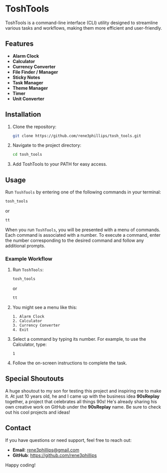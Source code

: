 # ToshTools

ToshTools is a command-line interface (CLI) utility designed to streamline various tasks and workflows, making them more efficient and user-friendly. 

## Features

- **Alarm Clock**  
- **Calculator**  
- **Currency Converter**  
- **File Finder / Manager**  
- **Sticky Notes**  
- **Task Manager**  
- **Theme Manager**  
- **Timer**  
- **Unit Converter**  

## Installation

1. Clone the repository:
   ```bash
   git clone https://github.com/rene3phillips/tosh_tools.git
   ```
2. Navigate to the project directory:
   ```bash
   cd tosh_tools
   ```
3. Add ToshTools to your PATH for easy access.


## Usage

Run `ToshTools` by entering one of the following commands in your terminal:

```bash
tosh_tools
```
or
```bash
tt
```

When you run `ToshTools`, you will be presented with a menu of commands. Each command is associated with a number. To execute a command, enter the number corresponding to the desired command and follow any additional prompts.

### Example Workflow

1. Run `ToshTools`:
   ```bash
   tosh_tools
   ```
   or
   ```bash
   tt
   ```
2. You might see a menu like this:
   ```
   1. Alarm Clock
   2. Calculator
   3. Currency Converter
   4. Exit
   ```
3. Select a command by typing its number. For example, to use the Calculator, type:
   ```
   1
   ```
4. Follow the on-screen instructions to complete the task.

## Special Shoutouts

A huge shoutout to my son for testing this project and inspiring me to make it. At just 10 years old, he and I came up with the business idea **90sReplay** together, a project that celebrates all things 90s! He's already sharing his own creative work on GitHub under the **90sReplay** name. Be sure to check out his cool projects and ideas!

## Contact

If you have questions or need support, feel free to reach out:

- **Email**: rene3phillips@gmail.com
- **GitHub**: https://github.com/rene3phillips

Happy coding!